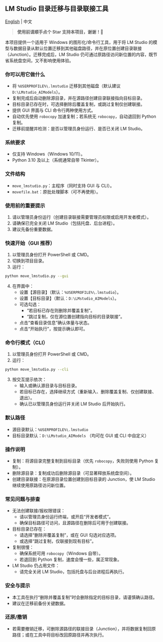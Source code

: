 ## LM Studio 目录迁移与目录联接工具

[English](README.md) | 中文

> **使用前请顺手点个 Star 支持本项目，谢谢！🌟**

本项目提供一个适用于 Windows 的图形化/命令行工具，用于将 LM Studio 的模型与数据目录从默认位置迁移到其他磁盘路径，并在原位置创建目录联接（Junction）。迁移完成后，LM Studio 仍可通过原路径访问新位置的内容，既节省系统盘空间，又不影响使用体验。

### 你可以用它做什么
- 将 `%USERPROFILE%\.lmstudio` 迁移到其他磁盘（默认建议 `D:\LMstudio_AIModels`）。
- 复制完成后自动删除源目录，并在源路径创建目录联接指向目标目录。
- 目标目录已存在时，可选择删除后覆盖复制，或跳过复制仅创建联接。
- 提供 GUI 界面与 CLI 命令行两种使用方式。
- 自动优先使用 `robocopy` 加速复制；若系统无 `robocopy`，自动退回到 Python 复制。
- 迁移前提醒并检测：是否以管理员身份运行、是否已关闭 LM Studio。

### 系统要求
- 仅支持 Windows（Windows 10/11）。
- Python 3.10 及以上（系统通常自带 Tkinter）。

### 文件结构
- `move_lmstudio.py`：主程序（同时支持 GUI 与 CLI）。
- `movefile.bat`：原批处理脚本（可不再使用）。

### 使用前的重要提示
1) 请以管理员身份运行（创建目录联接需要管理员权限或启用开发者模式）。
2) 请确保已完全关闭 LM Studio（包括托盘、后台进程）。
3) 建议先备份重要数据。

### 快速开始（GUI 推荐）
1. 以管理员身份打开 PowerShell 或 CMD。
2. 切换到项目目录。
3. 运行：
```bash
python move_lmstudio.py --gui
```
4. 在界面中：
   - 设置【源目录】（默认：`%USERPROFILE%\.lmstudio`）。
   - 设置【目标目录】（默认：`D:\LMstudio_AIModels`）。
   - 可选勾选：
     - “若目标已存在则删除并覆盖复制”。
     - “跳过复制，仅在源位置创建指向目标的目录联接”。
   - 点击“查看目录信息”确认体量与状态。
   - 点击“开始执行”，按提示确认即可。

### 命令行模式（CLI）
1. 以管理员身份打开 PowerShell 或 CMD。
2. 运行：
```bash
python move_lmstudio.py --cli
```
3. 按交互提示依次：
   - 输入或确认源目录与目标目录。
   - 若目标已存在，选择继续方式（重新输入、删除覆盖复制、仅创建联接、退出）。
   - 确认已以管理员身份运行并关闭 LM Studio 后开始执行。

### 默认路径
- 源目录默认：`%USERPROFILE%\.lmstudio`
- 目标目录默认：`D:\LMstudio_AIModels`
（均可在 GUI 或 CLI 中自定义）

### 操作说明
- 复制：将源目录完整复制到目标目录（优先 `robocopy`，失败则使用 Python 复制）。
- 删除源目录：复制成功后删除源目录（可显著释放系统盘空间）。
- 创建目录联接：在原源目录位置创建到目标目录的 Junction，使 LM Studio 继续使用原路径访问新位置。

### 常见问题与排查
- 无法创建联接/报权限错误：
  - 请以管理员身份运行终端，或开启“开发者模式”。
  - 确保目标路径可访问，且源路径在删除后可用于创建联接。
- 目标目录已存在：
  - 请选择“删除并覆盖复制”，或在 GUI 勾选对应选项。
  - 或选择“跳过复制，仅联接到现有目标”。
- 复制很慢：
  - 确保系统可用 `robocopy`（Windows 自带）。
  - 若退回到 Python 复制，速度会慢一些，属正常现象。
- LM Studio 仍占用文件：
  - 请完全关闭 LM Studio，包括托盘与后台进程后再执行。

### 安全与提示
- 本工具在执行“删除并覆盖复制”时会删除指定的目标目录，请谨慎确认路径。
- 建议在迁移前备份关键数据。

### 还原/撤销
- 若需要撤销迁移，可删除源路径的联接目录（Junction），并将数据复制回原路径；或在工具中将目标改回原路径并再次执行。





